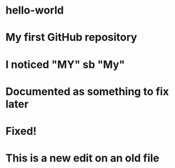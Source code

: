# hello-world
# My first GitHub repository
# I noticed "MY" sb "My"
# Documented as something to fix later
# Fixed!
# This is a new edit on an old file
